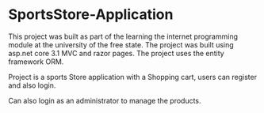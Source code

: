 # SportsStore-Application
 This project was built as part of the learning
 the internet programming module at the university of the free state.
The project was built using asp.net core 3.1 MVC and razor pages.
The project uses the entity framework ORM.

Project is a sports Store application with a 
Shopping cart, users can register and also login.

Can also login as an administrator to manage the products.
